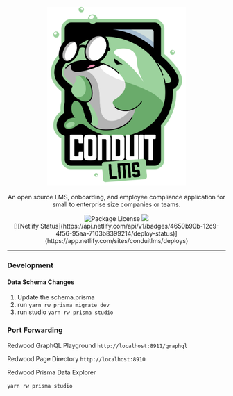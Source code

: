 <p align="center">
  <a href="" target="blank"><img src='assets/imgs/conduit.png' width="320" alt="Conduit Logo" /></a>
<p align="center">



</p>
</p>

  <p align="center">An open source LMS, onboarding, and employee compliance application for small to enterprise size companies or teams.</p>
    <div align="center">
    <a target="_blank"><img src="https://img.shields.io/badge/license-MIT-green" alt="Package License" /></a>
    <a href="https://ko-fi.com/waunbroderick" target="_blank"><img src="https://img.shields.io/badge/Donate-kofi-ff3f59.svg"/></a>
</div>
    <div align="center">
[![Netlify Status](https://api.netlify.com/api/v1/badges/4650b90b-12c9-4f56-95aa-7103b8399214/deploy-status)](https://app.netlify.com/sites/conduitlms/deploys)
</div>


---
### Development

#### Data Schema Changes
1. Update the schema.prisma
2. run `yarn rw prisma migrate dev`
3. run studio `yarn rw prisma studio`
### Port Forwarding

Redwood GraphQL Playground
`http://localhost:8911/graphql`

Redwood Page Directory
`http://localhost:8910`

Redwood Prisma Data Explorer
```bash
yarn rw prisma studio
```

